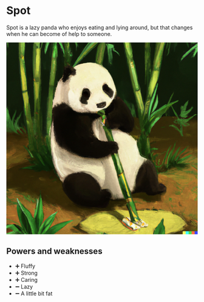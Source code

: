 # Spot

Spot is a lazy panda who enjoys eating and lying around, but that changes when he can become of help to someone.

![hero picture](./../images/Spot.jpg)

## Powers and weaknesses

- ➕ Fluffy
- ➕ Strong
- ➕ Caring
- ➖ Lazy
- ➖ A little bit fat
